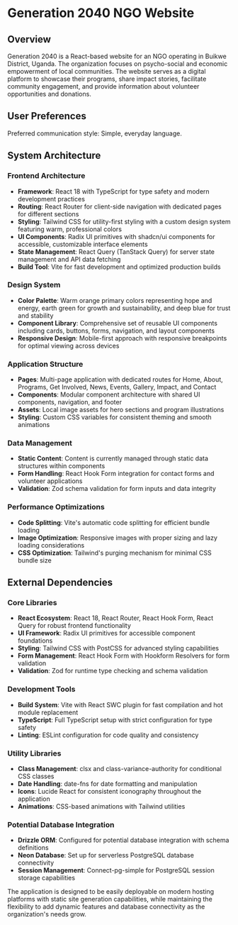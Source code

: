 # Generation 2040 NGO Website

## Overview

Generation 2040 is a React-based website for an NGO operating in Buikwe District, Uganda. The organization focuses on psycho-social and economic empowerment of local communities. The website serves as a digital platform to showcase their programs, share impact stories, facilitate community engagement, and provide information about volunteer opportunities and donations.

## User Preferences

Preferred communication style: Simple, everyday language.

## System Architecture

### Frontend Architecture
- **Framework**: React 18 with TypeScript for type safety and modern development practices
- **Routing**: React Router for client-side navigation with dedicated pages for different sections
- **Styling**: Tailwind CSS for utility-first styling with a custom design system featuring warm, professional colors
- **UI Components**: Radix UI primitives with shadcn/ui components for accessible, customizable interface elements
- **State Management**: React Query (TanStack Query) for server state management and API data fetching
- **Build Tool**: Vite for fast development and optimized production builds

### Design System
- **Color Palette**: Warm orange primary colors representing hope and energy, earth green for growth and sustainability, and deep blue for trust and stability
- **Component Library**: Comprehensive set of reusable UI components including cards, buttons, forms, navigation, and layout components
- **Responsive Design**: Mobile-first approach with responsive breakpoints for optimal viewing across devices

### Application Structure
- **Pages**: Multi-page application with dedicated routes for Home, About, Programs, Get Involved, News, Events, Gallery, Impact, and Contact
- **Components**: Modular component architecture with shared UI components, navigation, and footer
- **Assets**: Local image assets for hero sections and program illustrations
- **Styling**: Custom CSS variables for consistent theming and smooth animations

### Data Management
- **Static Content**: Content is currently managed through static data structures within components
- **Form Handling**: React Hook Form integration for contact forms and volunteer applications
- **Validation**: Zod schema validation for form inputs and data integrity

### Performance Optimizations
- **Code Splitting**: Vite's automatic code splitting for efficient bundle loading
- **Image Optimization**: Responsive images with proper sizing and lazy loading considerations
- **CSS Optimization**: Tailwind's purging mechanism for minimal CSS bundle size

## External Dependencies

### Core Libraries
- **React Ecosystem**: React 18, React Router, React Hook Form, React Query for robust frontend functionality
- **UI Framework**: Radix UI primitives for accessible component foundations
- **Styling**: Tailwind CSS with PostCSS for advanced styling capabilities
- **Form Management**: React Hook Form with Hookform Resolvers for form validation
- **Validation**: Zod for runtime type checking and schema validation

### Development Tools
- **Build System**: Vite with React SWC plugin for fast compilation and hot module replacement
- **TypeScript**: Full TypeScript setup with strict configuration for type safety
- **Linting**: ESLint configuration for code quality and consistency

### Utility Libraries
- **Class Management**: clsx and class-variance-authority for conditional CSS classes
- **Date Handling**: date-fns for date formatting and manipulation
- **Icons**: Lucide React for consistent iconography throughout the application
- **Animations**: CSS-based animations with Tailwind utilities

### Potential Database Integration
- **Drizzle ORM**: Configured for potential database integration with schema definitions
- **Neon Database**: Set up for serverless PostgreSQL database connectivity
- **Session Management**: Connect-pg-simple for PostgreSQL session storage capabilities

The application is designed to be easily deployable on modern hosting platforms with static site generation capabilities, while maintaining the flexibility to add dynamic features and database connectivity as the organization's needs grow.
